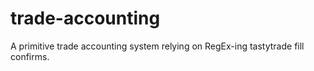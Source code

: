 # trade-accounting
A primitive trade accounting system relying on RegEx-ing tastytrade fill confirms.
